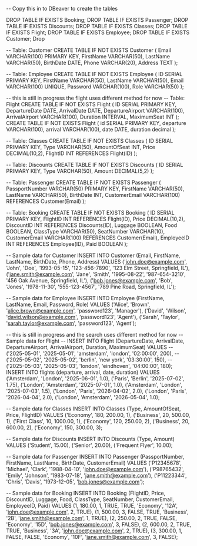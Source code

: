 -- Copy this in to DBeaver to create the tables
<!-- ADD YOUR CHANGES TO DATABASE HERE. THIS WAY EVERYONE IS ABLE TO UPDATE THE DATABASE-->

DROP TABLE IF EXISTS Booking;
DROP TABLE IF EXISTS Passenger;
DROP TABLE IF EXISTS Discounts;
DROP TABLE IF EXISTS Classes;
DROP TABLE IF EXISTS Flight;
DROP TABLE IF EXISTS Employee;
DROP TABLE IF EXISTS Customer;
Drop


-- Table: Customer
CREATE TABLE IF NOT EXISTS Customer (
    Email VARCHAR(100) PRIMARY KEY,
    FirstName VARCHAR(50),
    LastName VARCHAR(50),
    BirthDate DATE, <!-- CHANGED 'age INT' TO 'BirthDate DATE' AS IT'S MORE EFFICIENT TO USE -->
    Phone VARCHAR(20),
    Address TEXT <!--REMOVED THE ADDRES! -->
);

-- Table: Employee
CREATE TABLE IF NOT EXISTS Employee (
    ID SERIAL PRIMARY KEY,
    FirstName VARCHAR(50),
    LastName VARCHAR(50),
    Email VARCHAR(100) UNIQUE,
    Password VARCHAR(100),
    Role VARCHAR(50)
);

-- this is still in progress the flight uses different method for now
-- Table: Flight
CREATE TABLE IF NOT EXISTS Flight (
    ID SERIAL PRIMARY KEY,
    DepartureDate DATE,
    ArrivalDate DATE,
    DepartureAirport VARCHAR(100),
    ArrivalAirport VARCHAR(100),
    Duration INTERVAL,
    MaximumSeat INT
);
CREATE TABLE IF NOT EXISTS Flight (
    id SERIAL PRIMARY KEY, 
    departure VARCHAR(100),
    arrival VARCHAR(100),
    date DATE,
    duration decimal
);

-- Table: Classes
CREATE TABLE IF NOT EXISTS Classes (
    ID SERIAL PRIMARY KEY,
    Type VARCHAR(50),
    AmountOfSeat INT,
    Price DECIMAL(10,2),
    FlightID INT REFERENCES Flight(ID)
);

-- Table: Discounts
CREATE TABLE IF NOT EXISTS Discounts (
    ID SERIAL PRIMARY KEY,
    Type VARCHAR(50),
    Amount DECIMAL(5,2)
);

-- Table: Passenger
CREATE TABLE IF NOT EXISTS Passenger (
    PassportNumber VARCHAR(50) PRIMARY KEY,
    FirstName VARCHAR(50),
    LastName VARCHAR(50),
    BirthDate INT, <!-- CHANGED 'age INT' TO 'BirthDate DATE' AS IT'S MORE EFFICIENT TO USE -->
    CustomerEmail VARCHAR(100) REFERENCES Customer(Email)
);

-- Table: Booking
CREATE TABLE IF NOT EXISTS Booking (
    ID SERIAL PRIMARY KEY,
    FlightID INT REFERENCES Flight(ID),
    Price DECIMAL(10,2),
    DiscountID INT REFERENCES Discounts(ID),
    Luggage BOOLEAN,
    Food BOOLEAN,
    ClassType VARCHAR(50),
    SeatNumber VARCHAR(10),
    CustomerEmail VARCHAR(100) REFERENCES Customer(Email),
    EmployeeID INT REFERENCES Employee(ID),
    Paid BOOLEAN
);


-- Sample data for Customer <!--(Age -> BirthDate)-->
INSERT INTO Customer (Email, FirstName, LastName, BirthDate, Phone, Address) VALUES
('john.doe@example.com', 'John', 'Doe', '1993-05-15', '123-456-7890', '123 Elm Street, Springfield, IL'),
('jane.smith@example.com', 'Jane', 'Smith', '1995-08-22', '987-654-3210', '456 Oak Avenue, Springfield, IL'),
('bob.jones@example.com', 'Bob', 'Jones', '1978-11-30', '555-123-4567', '789 Pine Road, Springfield, IL');

-- Sample data for Employee
INSERT INTO Employee (FirstName, LastName, Email, Password, Role) VALUES
('Alice', 'Brown', 'alice.brown@example.com', 'password123', 'Manager'),
('David', 'Wilson', 'david.wilson@example.com', 'password123', 'Agent'),
('Sarah', 'Taylor', 'sarah.taylor@example.com', 'password123', 'Agent');

-- this is still in progress and the search uses different method for now
-- Sample data for Flight
-- INSERT INTO Flight (DepartureDate, ArrivalDate, DepartureAirport, ArrivalAirport, Duration, MaximumSeat) VALUES
-- ('2025-05-01', '2025-05-01', 'amsterdam', 'london', '02:00:00', 200),
-- ('2025-05-02', '2025-05-02', 'berlin', 'new york', '03:30:00', 150),
-- ('2025-05-03', '2025-05-03', 'london', 'eindhoven', '04:00:00', 180);
INSERT INTO flights (departure, arrival, date, duration) VALUES
    ('Amsterdam', 'London', '2025-06-01', 1.0),
    ('Paris', 'Berlin', '2025-07-02', 1.75),
    ('London', 'Amsterdam', '2025-07-01', 1.0),
    ('Amsterdam', 'London', '2025-07-03', 1.5),
    ('London', 'Paris', '2026-04-02', 2.0),
    ('London', 'Paris', '2026-04-04', 2.0),
    ('London', 'Amsterdam', '2026-05-04', 1.0);



-- Sample data for Classes
INSERT INTO Classes (Type, AmountOfSeat, Price, FlightID) VALUES
('Economy', 180, 200.00, 1),
('Business', 20, 500.00, 1),
('First Class', 10, 1000.00, 1),
('Economy', 120, 250.00, 2),
('Business', 20, 600.00, 2),
('Economy', 150, 300.00, 3);

-- Sample data for Discounts
INSERT INTO Discounts (Type, Amount) VALUES
('Student', 15.00),
('Senior', 20.00),
('Frequent Flyer', 10.00);

-- Sample data for Passenger <!--(Age -> BirthDate)-->
INSERT INTO Passenger (PassportNumber, FirstName, LastName, BirthDate, CustomerEmail) VALUES
('P12345678', 'Michael', 'Clark', '1988-04-10', 'john.doe@example.com'),
('P98765432', 'Emily', 'Johnson', '1983-07-18', 'jane.smith@example.com'),
('P11223344', 'Chris', 'Davis', '1973-12-05', 'bob.jones@example.com');

-- Sample data for Booking
INSERT INTO Booking (FlightID, Price, DiscountID, Luggage, Food, ClassType, SeatNumber, CustomerEmail, EmployeeID, Paid) VALUES
(1, 180.00, 1, TRUE, TRUE, 'Economy', '12A', 'john.doe@example.com', 2, TRUE),
(1, 500.00, 3, FALSE, TRUE, 'Business', '2B', 'jane.smith@example.com', 1, TRUE),
(2, 250.00, 2, TRUE, FALSE, 'Economy', '15D', 'bob.jones@example.com', 3, FALSE),
(2, 600.00, 2, TRUE, TRUE, 'Business', '3A', 'john.doe@example.com', 2, TRUE),
(3, 300.00, 1, FALSE, FALSE, 'Economy', '10F', 'jane.smith@example.com', 3, FALSE);

<!--ALTER TABLE Customer DROP COLUMN address;-->
